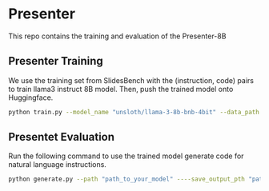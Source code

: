# Presenter

This repo contains the training and evaluation of the Presenter-8B

## Presenter Training

We use the training set from SlidesBench with the (instruction, code) pairs to train llama3 instruct 8B model. Then, push the trained model onto Huggingface.
```bash
python train.py --model_name "unsloth/llama-3-8b-bnb-4bit" --data_path "SlidesAgent/slidesbench/dataset.csv" --finetuned_model_name "your_path_to_save_model"
```

## Presentet Evaluation
Run the following command to use the trained model generate code for natural language instructions.
```bash
python generate.py --path "path_to_your_model" ----save_output_pth "path_to_save_model_output" --dataset_path "path_to_the_test_dataset_csv"
```
